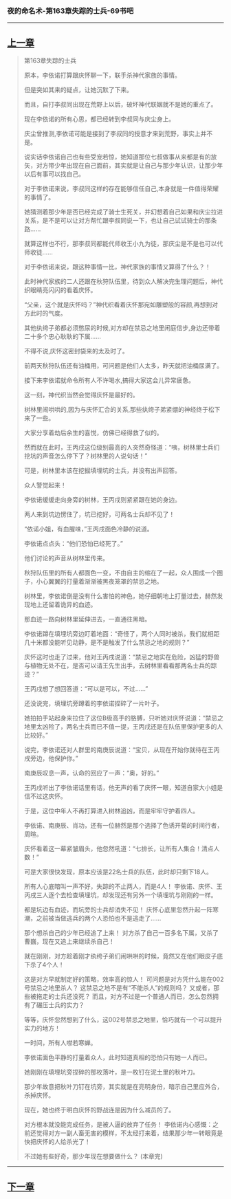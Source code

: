 ### 夜的命名术-第163章失踪的士兵-69书吧

--------
[上一章](./e997ef47593676b8fe9737bfde3c43a4.md)
--------


>
>
>
>第163章失踪的士兵
>
>原本，李依诺打算跟庆怀聊一下，联手杀神代家族的事情。
>
>但是突如其来的疑点，让她沉默了下来。
>
>而且，自打李叔同出现在荒野上以后，破坏神代联姻就不是她的重点了。
>
>现在李依诺的所有心思，都已经转到李叔同与庆尘身上。
>
>庆尘曾推测,李依诺可能是接到了李叔同的授意才来到荒野，事实上并不是。
>
>说实话李依诺自己也有些受宠若惊，她知道那位七叔做事从来都是有的放矢，对方带少年出现在自己面前，其实就是让自己与那少年认识，让那少年以后有事可以找自己。
>
>对于李依诺来说，李叔同这样的存在能够信任自己,本身就是一件值得荣耀的事情了。
>
>她猜测着那少年是否已经完成了骑士生死关，并幻想着自己如果和庆尘拉进关系，是不是可以让对方帮忙跟李叔同说一下，也让自己试试骑士的那条路……
>
>就算这样也不行，那李叔同都能代师收王小九为徒，那庆尘是不是也可以代师收徒……
>
>对于李依诺来说，跟这种事情一比，神代家族的事情又算得了什么？！
>
>此时神代家族的二人还跟在秋狩队伍里，待到众人解决完生理问题后，神代织眼睛亮闪闪的看着庆怀。
>
>“父亲，这个就是庆怀吗？”神代织看着庆怀那宛如雕塑般的容颜,再想到对方此时的气度。
>
>其他纨绔子弟都必须憋尿的时候,对方却在禁忌之地里闲庭信步,身边还带着二十多个忠心耿耿的下属……
>
>不得不说,庆怀这密封袋来的太及时了。
>
>前两天秋狩队伍还有油桶用，可问题是他们人太多，昨天就把油桶尿满了。
>
>接下来李依诺就命令所有人不许喝水,搞得大家这会儿异常疲惫。
>
>这一刻，神代织当然会觉得庆怀是最好的。
>
>树林里闹哄哄的,因为与庆怀汇合的关系,那些纨绔子弟紧绷的神经终于松下来了一些。
>
>大家分享着劫后余生的喜悦，仿佛已经得救了似的。
>
>然而就在此时，王丙戌这位级别最高的人突然奇怪道：“咦，树林里士兵们挖坑的声音怎么停下了？树林里的人说句话！”
>
>可是，树林里本该在挖掘填埋坑的士兵，并没有出声回答。
>
>众人警觉起来！
>
>李依诺缓缓走向身旁的树林，王丙戌则紧紧跟在她的身边。
>
>两人来到坑边愣住了，坑已挖好，可两名士兵却不见了！
>
>“依诺小姐，有血腥味，”王丙戌面色冷静的说道。
>
>李依诺点点头：“他们恐怕已经死了。”
>
>他们讨论的声音从树林里传来。
>
>秋狩队伍里的所有人都面色一变，不由自主的缩在了一起，众人围成一个圈子，小心翼翼的打量着渐渐被黑夜笼罩的禁忌之地。
>
>树林里，李依诺倒是没有什么害怕的神色，她仔细朝地上打量过去，赫然发现地上还留着诡异的血迹。
>
>那血迹一路向树林里延伸进去，一直通往黑暗。
>
>李依诺蹲在填埋坑旁边盯着地面：“奇怪了，两个人同时被杀，我们就相距几十米都没能听见动静，是不是触发了什么禁忌之地的规则？”
>
>庆怀这时也走了过来，他对王丙戌说道：“禁忌之地实在危险，凶猛的野兽与植物无处不在，是否可以请王先生出手，去树林里看看那两名士兵的踪迹？”
>
>王丙戌想了想回答道：“可以是可以，不过……”
>
>还没说完，填埋坑旁蹲着的李依诺捏碎了一片叶子。
>
>她拍拍手站起身来拉住了这位B级高手的胳膊，只听她对庆怀说道：“禁忌之地里太凶险了，两名士兵而已不值一提，王丙戌还是在队伍里保护更多的人比较好。”
>
>说完，李依诺还对人群里的南庚辰说道：“宝贝，从现在开始你就待在王丙戌旁边，他保护你。”
>
>南庚辰叹息一声，认命的回应了一声：“奥，好的。”
>
>王丙戌听出了李依诺话里有话，他无声的看了庆怀一眼，知道自家大小姐是信不过这庆怀。
>
>于是，这位中年人不再打算进入树林追凶，而是牢牢守护着四人。
>
>李依诺、南庚辰、肖功，还有一位赫然是那个选择了色诱开菊的时间行者，周暄。
>
>庆怀看着这一幕紧皱眉头，他忽然吼道：“七排长，让所有人集合！清点人数！”
>
>可是大家很快发现，原本应该是22名士兵的队伍，此时却只剩下18人。
>
>所有人心底暗叫一声不好，失踪的不止两人，而是4人！
>李依诺、庆怀、王丙戌三人逐个去检查填埋坑，却发现还有另外一个填埋坑与刚刚的一样。
>
>都是坑边有血迹，而坑旁的士兵却消失不见！
>庆怀心底里忽然升起一阵寒潮，之前被当做逃兵的两个人恐怕也不是逃走了……
>
>那个想杀自己的少年已经追了上来！
>对方杀了自己一百多名下属，又杀了曹巍，现在又追上来继续杀自己！
>
>就在刚刚，对方趁着刚才纨绔子弟们闹哄哄的时候，竟然又在他们眼皮子底下杀了4个人！
>
>这是对方早就制定好的策略，效率高的惊人！
>可问题是对方凭什么能在002号禁忌之地里杀人？
>这禁忌之地不是有“不能杀人”的规则吗？
>又或者，那些被拖走的士兵还没死？
>而且，对方不过是一个普通人而已，怎么忽然拥有了碾压士兵的实力？
>
>等等，庆怀忽然想到了什么，这002号禁忌之地里，恰巧就有一个可以提升实力的地方！
>
>一时间，所有人噤若寒蝉。
>
>李依诺面色平静的打量着众人，此时知道真相的恐怕只有她一人而已。
>
>她刚刚在填埋坑旁捏碎的那枚落叶，是一枚钉在泥土里的秋叶刀。
>
>那少年故意把秋叶刀钉在坑旁，其实就是在亮明身份，暗示自己里应外合，杀掉庆怀。
>
>现在，她也终于明白庆怀的野战连是因为什么减员的了。
>
>对方根本就没能完成任务，是被人逼的放弃了任务！
>李依诺内心感慨：之前还觉得对方一副人畜无害的模样，不太经打来着，结果那少年一转眼竟是快把庆怀的人给杀光了！
>
>不过她有些好奇，那少年现在想要做什么？
>(本章完)
>
>

--------
[下一章](./7572514cc66cc9c2eb29646ebc9a8172.md)
--------
